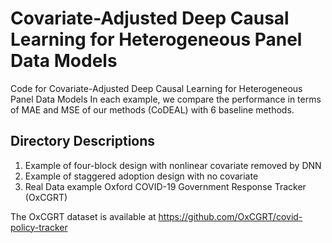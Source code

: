# Covariate-Adjusted Deep Causal Learning for Heterogeneous Panel Data Models
Code for Covariate-Adjusted Deep Causal Learning for Heterogeneous Panel Data Models
In each example, we compare the performance in terms of MAE and MSE of our methods (CoDEAL) with 6 baseline methods.

## Directory Descriptions 
1. Example of four-block design with nonlinear covariate removed by DNN
2. Example of staggered adoption design with no covariate
3. Real Data example Oxford COVID-19 Government Response Tracker (OxCGRT)

The OxCGRT dataset is available at https://github.com/OxCGRT/covid-policy-tracker


